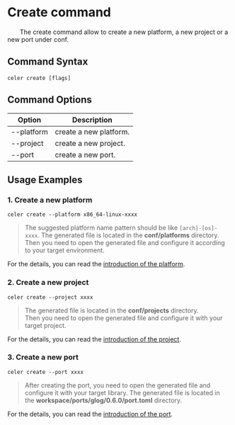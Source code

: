 # Create command

&emsp;&emsp;The create command allow to create a new platform, a new project or a new port under conf.

## Command Syntax

```shell
celer create [flags]
```

## Command Options

| Option	        | Description                                          |
| ----------------- | -----------------------------------------------------|
| --platform	    | create a new platform.	                           |
| --project 	    | create a new project.	                               |
| --port	        | create a new port.	                               |

## Usage Examples

### 1. Create a new platform

```shell
celer create --platform x86_64-linux-xxxx
```

>The suggested platform name pattern should be like `[arch]-[os]-xxxx`.
>The generated file is located in the **conf/platforms** directory.  
>Then you need to open the generated file and configure it according to your target environment.

For the details, you can read the [introduction of the platform](./introduce_platform.md).

### 2. Create a new project

```shell
celer create --project xxxx
```

>The generated file is located in the **conf/projects** directory.   
>Then you need to open the generated file and configure it with your target project.

For the details, you can read the [introduction of the project](./introduce_project.md).

### 3. Create a new port

```shell
celer create --port xxxx
```

>After creating the port, you need to open the generated file and configure it with your target library. The generated file is located in the **workspace/ports/glog/0.6.0/port.toml** directory.

For the details, you can read the [introduction of the port](./introduce_port.md).